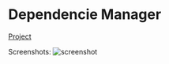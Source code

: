 # Dependencie Manager

[Project](https://github.com/Luchanso/dependencies-heatmap/projects/1)

Screenshots:
![screenshot](https://user-images.githubusercontent.com/2098777/59965357-79b0ea00-9515-11e9-81c0-a0dc40830f42.png)
